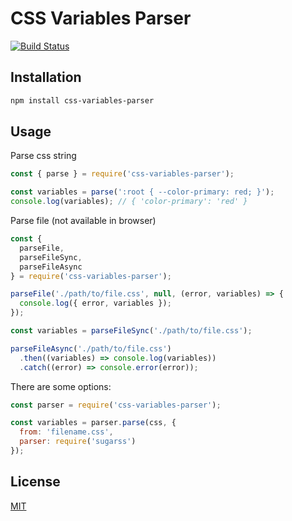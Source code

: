 CSS Variables Parser
====================

[![Build Status](https://circleci.com/gh/nkt/css-variables-parser.svg?style=shield)](https://circleci.com/gh/nkt/css-variables-parser)

Installation
------------

```bash
npm install css-variables-parser
```

Usage
-----

Parse css string

```js
const { parse } = require('css-variables-parser');

const variables = parse(':root { --color-primary: red; }');
console.log(variables); // { 'color-primary': 'red' }
```

Parse file (not available in browser)

```js
const {
  parseFile,
  parseFileSync,
  parseFileAsync
} = require('css-variables-parser');

parseFile('./path/to/file.css', null, (error, variables) => {
  console.log({ error, variables });
});

const variables = parseFileSync('./path/to/file.css');

parseFileAsync('./path/to/file.css')
  .then((variables) => console.log(variables))
  .catch((error) => console.error(error));
```

There are some options:

```js
const parser = require('css-variables-parser');

const variables = parser.parse(css, {
  from: 'filename.css',
  parser: require('sugarss')
});
```

License
-------

[MIT](LICENSE)
